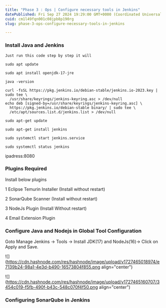 ```yaml
---
title: "Phase 3 : Ops | Configure necessary tools in Jenkins"
datePublished: Fri Sep 27 2024 19:29:00 GMT+0000 (Coordinated Universal Time)
cuid: cm1l49fqn001c08jpb8p190rg
slug: phase-3-ops-configure-necessary-tools-in-jenkins

---
```


### Install Java and Jenkins

```plaintext
Just run this code step by step it will 

sudo apt update

sudo apt install openjdk-17-jre

java -version
 
curl -fsSL https://pkg.jenkins.io/debian-stable/jenkins.io-2023.key | sudo tee \
  /usr/share/keyrings/jenkins-keyring.asc > /dev/null
echo deb [signed-by=/usr/share/keyrings/jenkins-keyring.asc] \
  https://pkg.jenkins.io/debian-stable binary/ | sudo tee \
  /etc/apt/sources.list.d/jenkins.list > /dev/null

sudo apt-get update

sudo apt-get install jenkins

sudo systemctl start jenkins.service

sudo systemctl status jenkins
```

ipadress:8080

### Plugins Required

Install below plugins

1 Eclipse Temurin Installer (Install without restart)

2 SonarQube Scanner (Install without restart)

3 NodeJs Plugin (Install Without restart)

4 Email Extension Plugin

### **Configure Java and Nodejs in Global Tool Configuration**

Goto Manage Jenkins → Tools → Install JDK(17) and NodeJs(16)→ Click on Apply and Save.

![](https://cdn.hashnode.com/res/hashnode/image/upload/v1727465018974/e7139b24-98a1-4e3d-b490-16573804f855.png align="center")

![](https://cdn.hashnode.com/res/hashnode/image/upload/v1727465160707/3454c019-f5fb-490f-b43c-548c070f4f50.png align="center")

### Configuring SonarQube in Jenkins